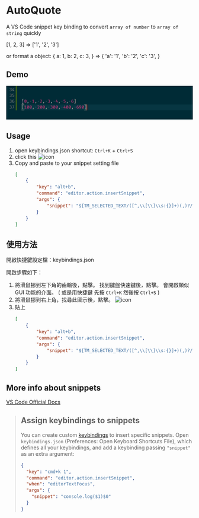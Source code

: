 # AutoQuote
A VS Code snippet key binding
to convert `array of number` to `array of string` quickly

[1, 2, 3] => ['1', '2', '3']

or format a object:
{
    a: 1,
    b: 2,
    c: 3,
}
=>
{
    'a': '1',
    'b': '2',
    'c': '3',
}

## Demo

![demo](https://raw.githubusercontent.com/huskylin/AutoQuote/master/AutoQuoteDemo.gif)

## Usage
1. open keybindings.json
    shortcut: `Ctrl+K` + `Ctrl+S`
2. click this ![icon](https://imgur.com/eciQSyJ)
3. Copy and paste to your snippet setting file
    ``` JSON
    [
        {
            "key": "alt+b",
            "command": "editor.action.insertSnippet",
            "args": {
                "snippet": "${TM_SELECTED_TEXT/([^,\\[\\]\\s:{}]+)(,)?/'$1'${2:+,}/g}"
            }
        }
    ]
    ```

## 使用方法
開啟快捷鍵設定檔：keybindings.json

開啟步驟如下：

1. 將滑鼠挪到左下角的齒輪後，點擊。
    找到鍵盤快速鍵後，點擊。
    會開啟類似 GUI 功能的介面。
    ( 或是用快捷鍵 先按 `Ctrl+K` 然後按 `Ctrl+S` )
2. 將滑鼠挪到右上角，找尋此圖示後，點擊。
    ![icon](https://imgur.com/eciQSyJ)
3. 貼上
    ``` JSON
    [
        {
            "key": "alt+b",
            "command": "editor.action.insertSnippet",
            "args": {
                "snippet": "${TM_SELECTED_TEXT/([^,\\[\\]\\s:{}]+)(,)?/'$1'${2:+,}/g}"
            }
        }
    ]
    ```


## More info about snippets
[VS Code Official Docs](https://code.visualstudio.com/docs/editor/userdefinedsnippets#_assign-keybindings-to-snippets)
> ## Assign keybindings to snippets
> You can create custom [keybindings](https://code.visualstudio.com/docs/getstarted/keybindings) to insert specific snippets. Open `keybindings.json` (Preferences: Open Keyboard Shortcuts File), which defines all your keybindings, and add a keybinding passing `"snippet"` as an extra argument:
> ``` JSON
> {
>   "key": "cmd+k 1",
>   "command": "editor.action.insertSnippet",
>   "when": "editorTextFocus",
>   "args": {
>     "snippet": "console.log($1)$0"
>   }
> }
> ```

